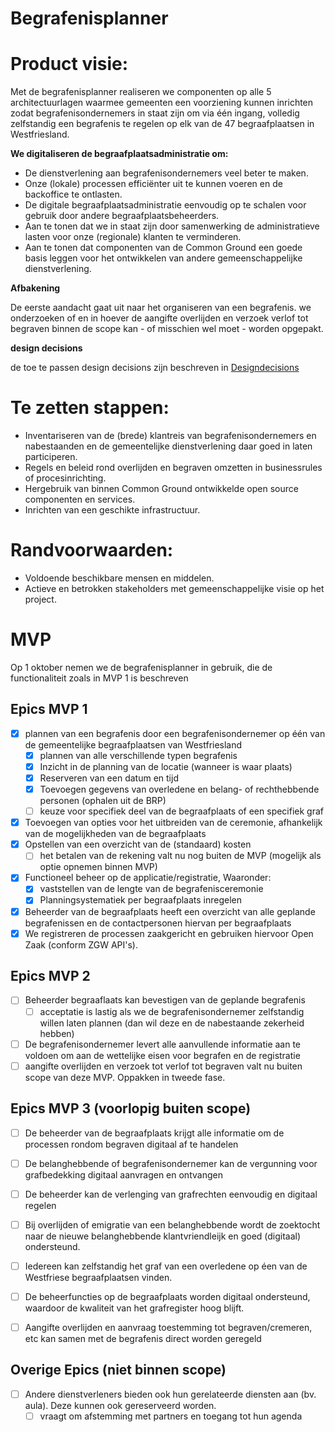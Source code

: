 # Begrafenisplanner

# Product visie:
Met de begrafenisplanner realiseren we componenten op alle 5 architectuurlagen waarmee gemeenten een voorziening kunnen inrichten zodat begrafenisondernemers in staat zijn om via één ingang, volledig zelfstandig een begrafenis te regelen op elk van de 47 begraafplaatsen in Westfriesland.

**We digitaliseren de begraafplaatsadministratie om:**

* De dienstverlening aan begrafenisondernemers veel beter te maken.
* Onze (lokale) processen efficiënter uit te kunnen voeren en de backoffice te ontlasten.
* De digitale begraafplaatsadministratie eenvoudig op te schalen voor gebruik door andere begraafplaatsbeheerders.
* Aan te tonen dat we in staat zijn door samenwerking de administratieve lasten voor onze (regionale) klanten te verminderen.
* Aan te tonen dat componenten van de Common Ground een goede basis leggen voor het ontwikkelen van andere gemeenschappelijke dienstverlening.

**Afbakening**

De eerste aandacht gaat uit naar het organiseren van een begrafenis.
we onderzoeken of en in hoever de aangifte overlijden en verzoek verlof tot begraven binnen de scope kan - of misschien wel moet - worden opgepakt.

**design decisions**

de toe te passen design decisions zijn beschreven in [Designdecisions](documenten/Designdecisions.md)

# Te zetten stappen:
* Inventariseren van de (brede) klantreis van begrafenisondernemers en nabestaanden en de gemeentelijke dienstverlening daar goed in laten participeren.
* Regels en beleid rond overlijden en begraven omzetten in businessrules of procesinrichting.
* Hergebruik van binnen Common Ground ontwikkelde open source componenten en services.
* Inrichten van een geschikte infrastructuur.

# Randvoorwaarden:
* Voldoende beschikbare mensen en middelen.
* Actieve en betrokken stakeholders met gemeenschappelijke visie op het project.

# MVP
Op 1 oktober nemen we de begrafenisplanner in gebruik, die de functionaliteit zoals in MVP 1 is beschreven 
## Epics MVP 1
- [x] plannen van een begrafenis door een begrafenisondernemer op één van de gemeentelijke begraafplaatsen van Westfriesland 
  - [x] plannen van alle verschillende typen begrafenis
  - [x] Inzicht in de planning van de locatie (wanneer is waar plaats)
  - [x] Reserveren van een datum en tijd
  - [x] Toevoegen gegevens van overledene en belang- of rechthebbende personen (ophalen uit de BRP)
  - [ ] keuze voor specifiek deel van de begraafplaats of een specifiek graf
- [x] Toevoegen van opties voor het uitbreiden van de ceremonie, afhankelijk van de mogelijkheden van de begraafplaats
- [x] Opstellen van een overzicht van de (standaard) kosten
  - [ ] het betalen van de rekening valt nu nog buiten de MVP (mogelijk als optie opnemen binnen MVP)
- [x] Functioneel beheer op de applicatie/registratie, Waaronder:
    - [x] vaststellen van de lengte van de begrafenisceremonie
    -  [x] Planningsystematiek per begraafplaats inregelen
- [x] Beheerder van de begraafplaats heeft een overzicht van alle geplande begrafenissen en de contactpersonen hiervan per begraafplaats
- [x] We registreren de processen zaakgericht en gebruiken hiervoor Open Zaak (conform ZGW API's).

## Epics MVP 2
- [ ] Beheerder begraaflaats kan bevestigen van de geplande begrafenis
  - [ ] acceptatie is lastig als we de begrafenisondernemer zelfstandig willen laten plannen (dan wil deze en de nabestaande zekerheid hebben)
- [ ] De begrafenisondernemer levert alle aanvullende informatie aan te voldoen om aan de wettelijke eisen voor begrafen en de registratie
- [ ] aangifte overlijden en verzoek tot verlof tot begraven valt nu buiten scope van deze MVP. Oppakken in tweede fase.

## Epics MVP 3 (voorlopig buiten scope)
- [ ] De beheerder van de begraafplaats krijgt alle informatie om de processen rondom begraven digitaal af te handelen				
- [ ] De belanghebbende of begrafenisondernemer kan de vergunning voor grafbedekking digitaal aanvragen en ontvangen				
- [ ] De beheerder kan de verlenging van grafrechten eenvoudig en digitaal regelen				
- [ ] Bij overlijden of emigratie van een belanghebbende wordt de zoektocht naar de nieuwe belanghebbende  klantvriendleijk en goed (digitaal) ondersteund.				
- [ ] Iedereen kan zelfstandig het graf van een overledene op éen van de Westfriese begraafplaatsen vinden.				
- [ ] De beheerfuncties op de begraafplaats worden digitaal ondersteund, waardoor de kwaliteit van het grafregister hoog blijft.				
- [ ] Aangifte overlijden en aanvraag toestemming tot begraven/cremeren, etc kan samen met de begrafenis direct worden geregeld				


## Overige Epics (niet binnen scope)
- [ ] Andere dienstverleners bieden ook hun gerelateerde diensten aan (bv. aula). Deze kunnen ook gereserveerd worden.
  - [ ] vraagt om afstemming met partners en toegang tot hun agenda
